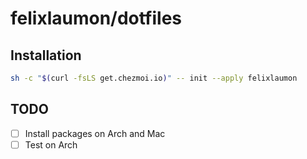 # felixlaumon/dotfiles

## Installation

```sh
sh -c "$(curl -fsLS get.chezmoi.io)" -- init --apply felixlaumon
```

## TODO

- [ ] Install packages on Arch and Mac
- [ ] Test on Arch
